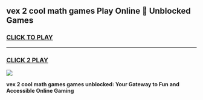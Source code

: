 
## vex 2 cool math games Play Online 👋 Unblocked Games
<h3>
<a href="https://news.freeplayer.one?title=vex_2_cool_math_games&ref=17CMG">CLICK TO PLAY</a></h3>
<hr>

<h3>
<a href="https://news.freeplayer.one?title=vex_2_cool_math_games&ref=17CMG">CLICK 2 PLAY</a>
  
</h3>

<a href="https://news.freeplayer.one?title=vex_2_cool_math_games&ref=17CMG/"><img src="https://clearcache.store/games.png"></a>


**vex 2 cool math games games unblocked: Your Gateway to Fun and Accessible Online Gaming**
